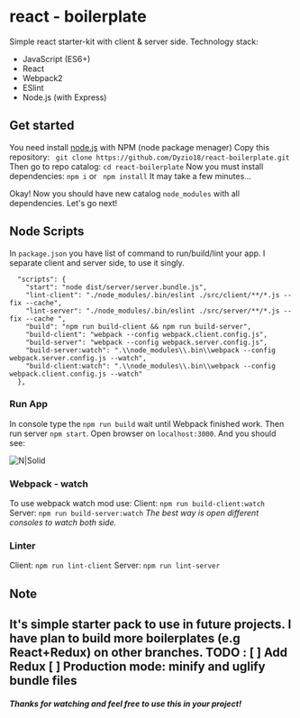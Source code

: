 # react - boilerplate
Simple react starter-kit with client & server side.
Technology stack:
* JavaScript (ES6+)
* React
* Webpack2
* ESlint
* Node.js  (with Express)

## Get started
You need install [node.js](https://nodejs.org/en/) with NPM (node package menager)
Copy this repository:  ``` git clone https://github.com/Dyzio18/react-boilerplate.git```
Then go to repo catalog: ``` cd react-boilerplate ```
Now you must install dependencies: ```npm i``` or ``` npm install```
It may take a few minutes...

Okay! Now you should have new catalog  ```node_modules``` with all dependencies. Let's go next!

## Node Scripts
In ```package.json``` you have list of command to run/build/lint your app.
I separate client and server side, to use it singly.

```
  "scripts": {
    "start": "node dist/server/server.bundle.js",
    "lint-client": "./node_modules/.bin/eslint ./src/client/**/*.js --fix --cache",
    "lint-server": "./node_modules/.bin/eslint ./src/server/**/*.js --fix --cache ",
    "build": "npm run build-client && npm run build-server",
    "build-client": "webpack --config webpack.client.config.js",
    "build-server": "webpack --config webpack.server.config.js",
    "build-server:watch": ".\\node_modules\\.bin\\webpack --config webpack.server.config.js --watch",
    "build-client:watch": ".\\node_modules\\.bin\\webpack --config webpack.client.config.js --watch"
  },
  ```

  ### Run App
  In console type the ``` npm run build ``` wait until Webpack finished work.
  Then run server ``` npm start ```.
  Open browser on ```localhost:3000```. And you should see:

![N|Solid](https://cldup.com/RM_CcuWlr3-3000x3000.png)

### Webpack - watch
To use webpack watch mod use:
Client: ```npm run build-client:watch```
Server: ```npm run build-server:watch```
_The best way is open different consoles to watch both side._

### Linter
Client: ```npm run lint-client```
Server: ```npm run lint-server```

## Note

It's simple starter pack to use in future projects. I have plan to build more boilerplates (e.g React+Redux) on other branches.
**TODO :**
[ ] Add Redux
[ ] Production mode: minify and uglify bundle files
---
##### Thanks for watching and feel free to use this in your project!

